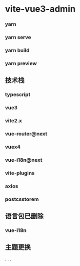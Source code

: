 # vite-vue3-admin
### yarn
### yarn serve
### yarn build
### yarn preview
## 技术栈
### typescript
### vue3
### vite2.x
### vue-router@next
### vuex4
### vue-i18n@next
### vite-plugins
### axios
### postcsstorem


## 语言包已删除
### vue-i18n

## 主题更换
.
.
.
